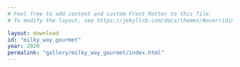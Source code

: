 ```yaml
---
# Feel free to add content and custom Front Matter to this file.
# To modify the layout, see https://jekyllrb.com/docs/themes/#overriding-theme-defaults

layout: download
id: "milky_way_gourmet"
year: 2020
permalink: "gallery/milky_way_gourmet/index.html"
---
```

